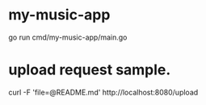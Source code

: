 # my-music-app

go run cmd/my-music-app/main.go

# upload request sample.
curl -F 'file=@README.md' http://localhost:8080/upload